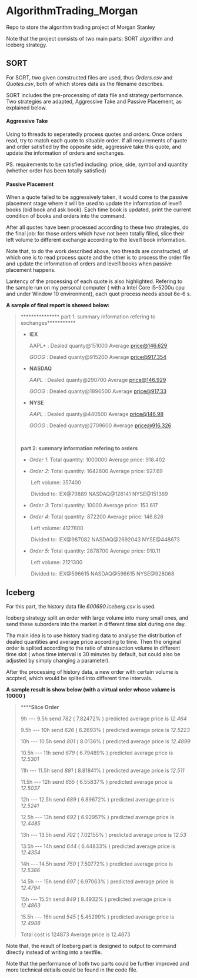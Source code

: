 # AlgorithmTrading_Morgan
Repo to store the algorithm trading project of Morgan Stanley

Note that the project consists of two main parts: SORT algorithm and iceberg strategy.

## SORT

For SORT, two given constructed files are used, thus *Orders.csv* and *Quotes.csv*, both of which stores data as the filename describes.

SORT includes the pre-processing of data file and strategy performance. Two strategies are adapted, Aggressive Take and Passive Placement, as explained below.

#### Aggressive Take

Using to threads to seperatedly process quotes and orders. Once orders read, try to match each quote to situable order. If all requirements of quote and order satisfied by the opposite side, aggressive take this quote, and update the information of orders and exchanges.

PS. requirements to be satisfied including: price, side, symbol and quantity (whether order has been totally satisfied)

#### Passive Placement

When a quote failed to be aggressively taken, it would come to the passive placement stage where it will be used to update the information of level1 books (bid book and ask book). Each time book is updated, print the current condition of books and orders into the command.

After all quotes have been processed according to these two strategies, do the final job: for those orders which have not been totally filled, slice their left volume to different exchange according to the level1 book information.

Note that, to do the work described above, two threads are constructed, of which one is to read process quote and the other is to process the order file and update the information of orders and level1 books when passive placement happens.

Lantency of the processing of each quote is also highlighted. Refering to the sample run on my personal computer ( with a Intel Core i5-5200u cpu and under Window 10 environment), each quot process needs about 6e-6 s.

**A sample of final report is showed below:**

> *************** part 1: summary information refering to exchanges***********
>
> * **IEX**
>
>   AAPL* : Dealed quanty@151000   Average price@146.629
>
>   *GOOG* : Dealed quanty@915200   Average price@917.354
>
> * **NASDAQ**
>
>   *AAPL* : Dealed quanty@290700   Average price@146.929
>
>   *GOOG* : Dealed quanty@1896500   Average price@917.33
>
> * **NYSE**
>
>   *AAPL* : Dealed quanty@440500   Average price@146.98
>
>   *GOOG* : Dealed quanty@2709600   Average price@916.326
>
>   ​
>
> **************part 2: summary information refering to orders**************
>
> * *Order 1*:   Total quantity: 1000000   Average price: 918.402
>
> * *Order 2*:   Total quantity: 1642600   Average price: 927.69
>
>   ​		 Left volume: 357400          
>
>   ​		 Divided to: IEX@79889  NASDAQ@126141  NYSE@151369  
>
> * *Order 3*:   Total quantity: 10000   Average price: 153.617
>
> * *Order 4*:   Total quantity: 872200   Average price: 146.826
>
>   ​		 Left volume: 4127800    
>
>   ​	         Divided to: IEX@987082  NASDAQ@2692043  NYSE@448673  
>
> * *Order 5*:   Total quantity: 2878700   Average price: 910.11
>
>   ​		 Left volume: 2121300      
>
>   ​		 Divided to: IEX@596615  NASDAQ@596615  NYSE@928068  

## Iceberg

For this part, the history data file *600690.iceberg.csv* is used.

Iceberg strategy split an order with large volume into many small ones, and send these suborders into the market in different time slot during one day.

Tha main idea is to use history trading data to analyse the distribution of dealed quantities and average price according to time. Then the original order is splited according to the ratio of stransaction volume in different time slot ( whos time interval is 30 minutes by default, but could also be adjusted by simply changing a parameter).

After the processing of history data, a new order with certain volume is accpted, which would be splited into different time intervals. 

**A sample result is show below (with a virtual order whose volume is 10000  )**

> ******************************************************Slice Order**************************************************
>
>    9h ---  9.5h  	send *782* ( 7.82472% )  	predicted average price is *12.464* 
>
>  9.5h ---   10h 	send *626* (  6.2693% )  	predicted average price is *12.5223*
>
>   10h --- 10.5h 	send *801* (  8.0136% )  	predicted average price is *12.4899*
>
> 10.5h ---   11h 	 send *679* ( 6.79489% )  	predicted average price is *12.5301*
>
>   11h --- 11.5h  	send *881* ( 8.81841% ) 	 predicted average price is *12.511*
>
> 11.5h ---   12h 	 send *655* ( 6.55837% )  	predicted average price is *12.5037*
>
>   12h --- 12.5h  	send *689* ( 6.89672% )  	predicted average price is *12.5241*
>
> 12.5h ---   13h 	 send *692* ( 6.92957% ) 	 predicted average price is *12.4485*
>
>   13h --- 13.5h  	send *702* ( 7.02155% ) 	 predicted average price is *12.53*
>
> 13.5h ---   14h  	send *644* ( 6.44833% ) 	 predicted average price is *12.4354*
>
>   14h --- 14.5h  	send *750* ( 7.50772% ) 	 predicted average price is *12.5386*
>
> 14.5h ---   15h 	 send *697* ( 6.97063% ) 	 predicted average price is *12.4794*
>
>   15h --- 15.5h 	 send *849* (  8.4932% ) 	 predicted average price is *12.4863*
>
> 15.5h ---   16h  	send *545* ( 5.45299% ) 	 predicted average price is *12.4988*
>
> Total cost is 124873   Average price is 12.4873

Note that, the result of Iceberg part is designed to output to command directly instead of writing into a textfile.

Note that the performance of both two parts could be further improved and more technical detiails could be found in the code file.